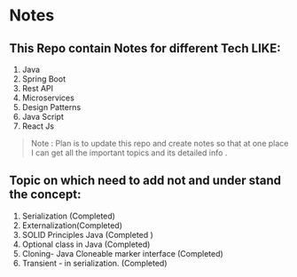 # Notes

## This Repo contain Notes for different Tech LIKE:

1. Java
2. Spring Boot
3. Rest API
4. Microservices
5. Design Patterns
6. Java Script
7. React Js

> Note : Plan is to update this repo and create notes so that at one place I can get all the important topics and its detailed info .

## Topic on which need to add not and under stand the concept:

1. Serialization (Completed)
2. Externalization(Completed)
3. SOLID Principles Java (Completed )
4. Optional class in Java (Completed)
5. Cloning- Java Cloneable marker interface (Completed)
6. Transient - in serialization. (Completed)
